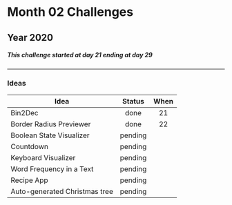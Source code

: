 # Month 02 Challenges
## Year 2020
##### This challenge started at day 21 ending at day 29
---
### Ideas
| Idea                          | Status        | When  |
| ----------------------------- |:-------------:|:-----:|
| Bin2Dec                       | done          | 21    |
| Border Radius Previewer       | done          | 22    |
| Boolean State Visualizer      | pending       |       |
| Countdown                     | pending       |       |
| Keyboard Visualizer           | pending       |       |
| Word Frequency in a Text      | pending       |       |
| Recipe App                    | pending       |       |
| Auto-generated Christmas tree | pending       |       |
